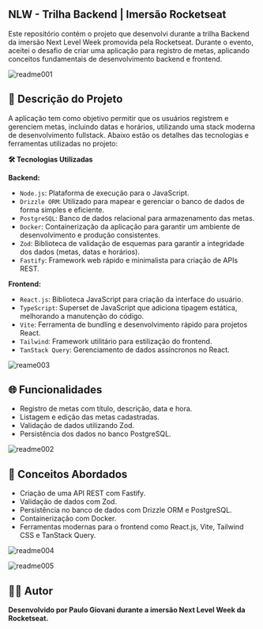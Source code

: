 ## NLW - Trilha Backend | Imersão Rocketseat

Este repositório contém o projeto que desenvolvi durante a trilha Backend da imersão Next Level Week promovida pela Rocketseat. Durante o evento, aceitei o desafio de criar uma aplicação para registro de metas, aplicando conceitos fundamentais de desenvolvimento backend e frontend.

![readme001](https://github.com/user-attachments/assets/f05104a2-ac40-4353-8d49-e6e00dd3222a)

## 🚀 Descrição do Projeto

A aplicação tem como objetivo permitir que os usuários registrem e gerenciem metas, incluindo datas e horários, utilizando uma stack moderna de desenvolvimento fullstack. Abaixo estão os detalhes das tecnologias e ferramentas utilizadas no projeto:

**🛠️ Tecnologias Utilizadas**

**Backend:**

- `Node.js`: Plataforma de execução para o JavaScript.
- `Drizzle ORM`: Utilizado para mapear e gerenciar o banco de dados de forma simples e eficiente.
- `PostgreSQL`: Banco de dados relacional para armazenamento das metas.
- `Docker`: Containerização da aplicação para garantir um ambiente de desenvolvimento e produção consistentes.
- `Zod`: Biblioteca de validação de esquemas para garantir a integridade dos dados (metas, datas e horários).
- `Fastify`: Framework web rápido e minimalista para criação de APIs REST.

**Frontend:**

- `React.js`: Biblioteca JavaScript para criação da interface do usuário.
- `TypeScript`: Superset de JavaScript que adiciona tipagem estática, melhorando a manutenção do código.
- `Vite`: Ferramenta de bundling e desenvolvimento rápido para projetos React.
- `Tailwind`: Framework utilitário para estilização do frontend.
- `TanStack Query`: Gerenciamento de dados assíncronos no React.

![reame003](https://github.com/user-attachments/assets/7dda9fd4-d6cd-4bc0-ab11-5b47009f29f8)

## 🌐 Funcionalidades

- Registro de metas com título, descrição, data e hora.
- Listagem e edição das metas cadastradas.
- Validação de dados utilizando Zod.
- Persistência dos dados no banco PostgreSQL.

![readme002](https://github.com/user-attachments/assets/813bd152-0382-4f87-8d8f-82c1e249ce3f)

## 📑 Conceitos Abordados

- Criação de uma API REST com Fastify.
- Validação de dados com Zod.
- Persistência no banco de dados com Drizzle ORM e PostgreSQL.
- Containerização com Docker.
- Ferramentas modernas para o frontend como React.js, Vite, Tailwind CSS e TanStack Query.

  
 ![readme004](https://github.com/user-attachments/assets/004aa2ff-3a3f-4755-b065-c032707ca725)

 ![readme005](https://github.com/user-attachments/assets/cbd61134-d0e0-40b0-9e08-4d07cd8df942)

## 🧑‍💻 Autor

**Desenvolvido por Paulo Giovani durante a imersão Next Level Week da Rocketseat.**
